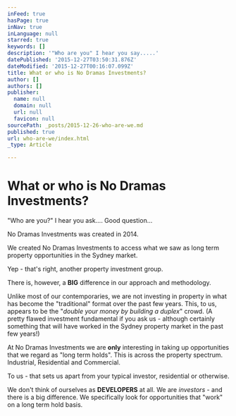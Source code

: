 ```yaml
---
inFeed: true
hasPage: true
inNav: true
inLanguage: null
starred: true
keywords: []
description: '"Who are you" I hear you say.....'
datePublished: '2015-12-27T03:50:31.876Z'
dateModified: '2015-12-27T00:16:07.099Z'
title: What or who is No Dramas Investments?
author: []
authors: []
publisher:
  name: null
  domain: null
  url: null
  favicon: null
sourcePath: _posts/2015-12-26-who-are-we.md
published: true
url: who-are-we/index.html
_type: Article

---
```

# What or who is No Dramas Investments?

"Who are you?" I hear you ask.... Good question...

No Dramas Investments was created in 2014\.

We created No Dramas Investments to access what we saw as long term property opportunities in the Sydney market.

Yep - that's right, another property investment group. 

There is, however, a **BIG** difference in our approach and methodology.

Unlike most of our contemporaries, we are not investing in property in what has become the "traditional" format over the past few years. This, to us, appears to be the "_double your money by building a duplex_" crowd. (A pretty flawed investment fundamental if you ask us - although certainly something that will have worked in the Sydney property market in the past few years!)

At No Dramas Investments we are **only** interesting in taking up opportunities that we regard as "long term holds". This is across the property spectrum. Industrial, Residential and Commercial.

To us - that sets us apart from your typical investor, residential or otherwise. 

We don't think of ourselves as **DEVELOPERS** at all. We are _investors_ - and there is a big difference. We specifically look for opportunities that "work" on a long term hold basis.